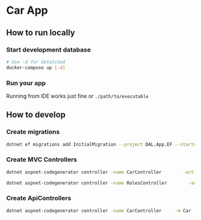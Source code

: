 # Car App

## How to run locally

### Start development database
```bash
# Use -d for detatched
docker-compose up [-d]
```
### Run your app
Running from IDE works just fine or `./path/to/executable`

## How to develop

### Create migrations
```bash
dotnet ef migrations add InitialMigration --project DAL.App.EF --startup-project WebApplication
```

### Create MVC Controllers
```bash
dotnet aspnet-codegenerator controller -name CarController        -actions -m  Car        -dc AppDbContext -outDir Controllers --useDefaultLayout --useAsyncActions --referenceScriptLibraries -f

dotnet aspnet-codegenerator controller -name RolesController        -actions -m  AppRole        -dc AppDbContext -outDir Areas/Admin/Controllers --useDefaultLayout --useAsyncActions --referenceScriptLibraries -f
```

### Create ApiControllers
```bash
dotnet aspnet-codegenerator controller -name CarController     -m Car     -actions -dc AppDbContext -outDir ApiControllers -api --useAsyncActions  -f
```